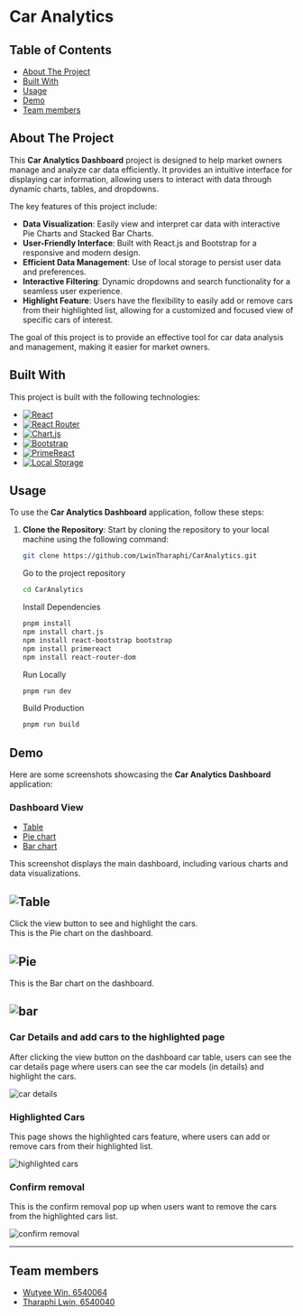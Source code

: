 # Car Analytics

## Table of Contents

- [About The Project](#about-the-project)  
- [Built With](#built-with)   
- [Usage](#usage)  
- [Demo](#demo)     
- [Team members](#team-members)   


## About The Project

This **Car Analytics Dashboard** project is designed to help market owners manage and analyze car data efficiently. It provides an intuitive interface for displaying car information, allowing users to interact with data through dynamic charts, tables, and dropdowns. 

The key features of this project include:

- **Data Visualization**: Easily view and interpret car data with interactive Pie Charts and Stacked Bar Charts.
- **User-Friendly Interface**: Built with React.js and Bootstrap for a responsive and modern design.
- **Efficient Data Management**: Use of local storage to persist user data and preferences.
- **Interactive Filtering**: Dynamic dropdowns and search functionality for a seamless user experience.
- **Highlight Feature**: Users have the flexibility to easily add or remove cars from their highlighted list, allowing for a customized and focused view of specific cars of interest.

The goal of this project is to provide an effective tool for car data analysis and management, making it easier for market owners.


## Built With

This project is built with the following technologies:

- [![React](https://img.shields.io/badge/React-20232A?style=for-the-badge&logo=react&logoColor=61DAFB)](https://reactjs.org/)
- [![React Router](https://img.shields.io/badge/React_Router-CA4245?style=for-the-badge&logo=react-router&logoColor=white)](https://reactrouter.com/)
- [![Chart.js](https://img.shields.io/badge/Chart.js-F5788D?style=for-the-badge&logo=chart.js&logoColor=white)](https://www.chartjs.org/) 
- [![Bootstrap](https://img.shields.io/badge/Bootstrap-563D7C?style=for-the-badge&logo=bootstrap&logoColor=white)](https://getbootstrap.com/) 
- [![PrimeReact](https://img.shields.io/badge/PrimeReact-0C4CCF?style=for-the-badge&logo=primereact&logoColor=white)](https://www.primereact.org/) 
- [![Local Storage](https://img.shields.io/badge/Local%20Storage-4AB197?style=for-the-badge)](https://developer.mozilla.org/en-US/docs/Web/API/Window/localStorage)


## Usage

To use the **Car Analytics Dashboard** application, follow these steps:

1. **Clone the Repository**:
   Start by cloning the repository to your local machine using the following command:

   ```bash
   git clone https://github.com/LwinTharaphi/CarAnalytics.git
   ```
   Go to the project repository
   ```bash
   cd CarAnalytics
   ```
   Install Dependencies
   ```bash
   pnpm install
   npm install chart.js
   npm install react-bootstrap bootstrap
   npm install primereact
   npm install react-router-dom
   ```
   Run Locally
   ```bash
   pnpm run dev
   ```
   Build Production
   ```bash
   pnpm run build
   ```



## Demo

Here are some screenshots showcasing the **Car Analytics Dashboard** application:

### Dashboard View
- [Table](#table)  
- [Pie chart](#pie)   
- [Bar chart](#bar) 

This screenshot displays the main dashboard, including various charts and data visualizations.

## ![Table](https://i.ibb.co/hWrbL8H/dashboard-table.png)

Click the view button to see and highlight the cars. <br/>
This is the Pie chart on the dashboard.
## ![Pie](https://i.ibb.co/VVJcCt4/dashboard-pie.png)

This is the Bar chart on the dashboard.
## ![bar](https://i.ibb.co/hBFftRk/dashboard-bar.png)

### Car Details and add cars to the highlighted page
After clicking the view button on the dashboard car table, users can see the car details page where users can see the car models (in details) and highlight the cars.

![car details](https://i.ibb.co/XY7kKwc/car-details.png)

### Highlighted Cars
This page shows the highlighted cars feature, where users can add or remove cars from their highlighted list.

 ![highlighted cars](https://i.ibb.co/ZzNNJ5v/hightlighted-cars.png)


### Confirm removal
This is the confirm removal pop up when users want to remove the cars from the highlighted cars list.

![confirm removal](https://i.ibb.co/pzGfF82/confirm-removal.jpg)

---


## Team members
- [Wutyee Win, 6540064](https://github.com/AeliaWin/aeliawin.github.io)  
- [Tharaphi Lwin, 6540040](https://github.com/LwinTharaphi/LwinTharaphi.github.io)
